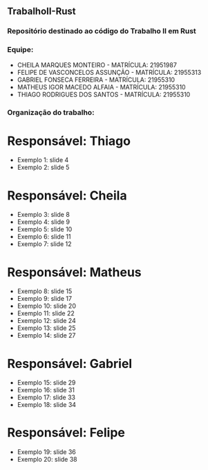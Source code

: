 ## TrabalhoII-Rust

### Repositório destinado ao código do Trabalho II em Rust

### Equipe:
- CHEILA MARQUES MONTEIRO - MATRÍCULA: 21951987
- FELIPE DE VASCONCELOS ASSUNÇÃO - MATRÍCULA: 21955313
- GABRIEL FONSECA FERREIRA - MATRÍCULA: 21955310
- MATHEUS IGOR MACEDO ALFAIA - MATRÍCULA: 21955310
- THIAGO RODRIGUES DOS SANTOS - MATRÍCULA: 21955310

### Organização do trabalho:

# Responsável: Thiago
- Exemplo 1: slide 4 
- Exemplo 2: slide 5

# Responsável: Cheila
- Exemplo 3: slide 8
- Exemplo 4: slide 9
- Exemplo 5: slide 10
- Exemplo 6: slide 11
- Exemplo 7: slide 12

# Responsável: Matheus
- Exemplo 8: slide 15
- Exemplo 9: slide 17
- Exemplo 10: slide 20
- Exemplo 11: slide 22
- Exemplo 12: slide 24
- Exemplo 13: slide 25
- Exemplo 14: slide 27

# Responsável: Gabriel
- Exemplo 15: slide 29
- Exemplo 16: slide 31
- Exemplo 17: slide 33
- Exemplo 18: slide 34

# Responsável: Felipe
- Exemplo 19: slide 36
- Exemplo 20: slide 38
